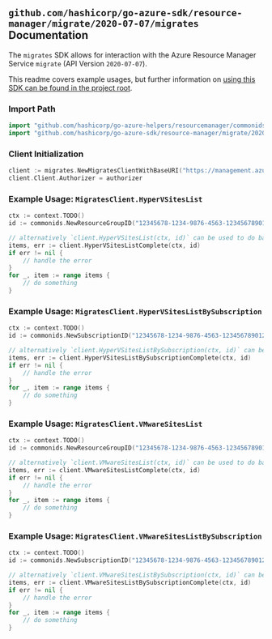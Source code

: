 
## `github.com/hashicorp/go-azure-sdk/resource-manager/migrate/2020-07-07/migrates` Documentation

The `migrates` SDK allows for interaction with the Azure Resource Manager Service `migrate` (API Version `2020-07-07`).

This readme covers example usages, but further information on [using this SDK can be found in the project root](https://github.com/hashicorp/go-azure-sdk/tree/main/docs).

### Import Path

```go
import "github.com/hashicorp/go-azure-helpers/resourcemanager/commonids"
import "github.com/hashicorp/go-azure-sdk/resource-manager/migrate/2020-07-07/migrates"
```


### Client Initialization

```go
client := migrates.NewMigratesClientWithBaseURI("https://management.azure.com")
client.Client.Authorizer = authorizer
```


### Example Usage: `MigratesClient.HyperVSitesList`

```go
ctx := context.TODO()
id := commonids.NewResourceGroupID("12345678-1234-9876-4563-123456789012", "example-resource-group")

// alternatively `client.HyperVSitesList(ctx, id)` can be used to do batched pagination
items, err := client.HyperVSitesListComplete(ctx, id)
if err != nil {
	// handle the error
}
for _, item := range items {
	// do something
}
```


### Example Usage: `MigratesClient.HyperVSitesListBySubscription`

```go
ctx := context.TODO()
id := commonids.NewSubscriptionID("12345678-1234-9876-4563-123456789012")

// alternatively `client.HyperVSitesListBySubscription(ctx, id)` can be used to do batched pagination
items, err := client.HyperVSitesListBySubscriptionComplete(ctx, id)
if err != nil {
	// handle the error
}
for _, item := range items {
	// do something
}
```


### Example Usage: `MigratesClient.VMwareSitesList`

```go
ctx := context.TODO()
id := commonids.NewResourceGroupID("12345678-1234-9876-4563-123456789012", "example-resource-group")

// alternatively `client.VMwareSitesList(ctx, id)` can be used to do batched pagination
items, err := client.VMwareSitesListComplete(ctx, id)
if err != nil {
	// handle the error
}
for _, item := range items {
	// do something
}
```


### Example Usage: `MigratesClient.VMwareSitesListBySubscription`

```go
ctx := context.TODO()
id := commonids.NewSubscriptionID("12345678-1234-9876-4563-123456789012")

// alternatively `client.VMwareSitesListBySubscription(ctx, id)` can be used to do batched pagination
items, err := client.VMwareSitesListBySubscriptionComplete(ctx, id)
if err != nil {
	// handle the error
}
for _, item := range items {
	// do something
}
```
